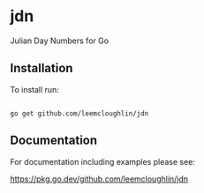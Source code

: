 # jdn
Julian Day Numbers for Go

<h2>Installation</h2>

To install run:

<code>
go get github.com/leemcloughlin/jdn
</code>

<h2>Documentation </h2>

For documentation including examples please see:

https://pkg.go.dev/github.com/leemcloughlin/jdn
